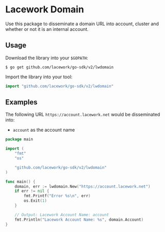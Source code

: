 # Lacework Domain

Use this package to disseminate a domain URL into account, cluster and whether or not
it is an internal account.

## Usage

Download the library into your `$GOPATH`:

    $ go get github.com/lacework/go-sdk/v2/lwdomain

Import the library into your tool:

```go
import "github.com/lacework/go-sdk/v2/lwdomain"
```

## Examples

The following URL `https://account.lacework.net` would be disseminated into:
* `account` as the account name

```go
package main

import (
	"fmt"
	"os"

	"github.com/lacework/go-sdk/v2/lwdomain"
)

func main() {
	domain, err := lwdomain.New("https://account.lacework.net")
	if err != nil {
		fmt.Printf("Error %s\n", err)
		os.Exit(1)
	}

	// Output: Lacework Account Name: account
	fmt.Println("Lacework Account Name: %s", domain.Account)
}
```
